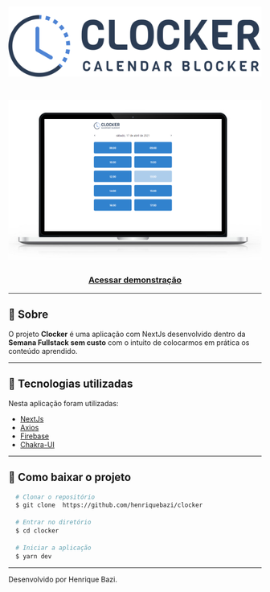 <h1 align="center">
  <img src="./public/logo.svg">
</h1>

<h1 align="center">
  <img src="./public/print.png">
</h1>

<h3 align="center">
  <a href="https://clocker-seven.vercel.app/">Acessar demonstração</a>
</h3>

---

## 📝 Sobre 

O projeto **Clocker** é uma aplicação com NextJs desenvolvido dentro da **Semana Fullstack sem custo** com o intuito de colocarmos em prática  os conteúdo aprendido.

---

## 🚀 Tecnologias utilizadas

Nesta aplicação foram utilizadas:

- [NextJs](https://nextjs.org)
- [Axios](https://github.com/axios/axios)
- [Firebase](https://firebase.google.com/?hl=pt)
- [Chakra-UI](https://chakra-ui.com/)

---

## 📂 Como baixar o projeto

```bash
  # Clonar o repositório
  $ git clone  https://github.com/henriquebazi/clocker

  # Entrar no diretório
  $ cd clocker

  # Iniciar a aplicação
  $ yarn dev
```
---

Desenvolvido por Henrique Bazi.